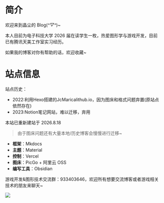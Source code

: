 # 简介
欢迎来到晶尘的 Blog(*^▽^*)~

本人目前为电子科技大学 2026 届在读学生一枚，热爱图形学与游戏开发，目前已有腾讯天美工作室实习经历。

如果我的博客对你有帮助的话，欢迎收藏~

# 站点信息


站点历史：

- 2022:利用Hexo搭建的JcMaricalithub.io，因为图床和格式问题弃置(原站点依然存在)
- 2023:Notion笔记网站，难以迁移，弃用 


本站已重新建站于 2026.8.18
> 由于图床问题还有大量本地/历史博客会慢慢进行迁移~

- **框架**：Mkdocs
- **主题**：Material
- **控制**：Vercel
- **图床**：PicGo + 阿里云 OSS
- **编写工具**：Obsidian

游戏开发&图形技术交流群：933403646，欢迎所有想要交流博客或者游戏相关技术的朋友来聊天~

![](https://crydustblog.oss-cn-chengdu.aliyuncs.com/Pasted%20image%2020240818024342.png)

